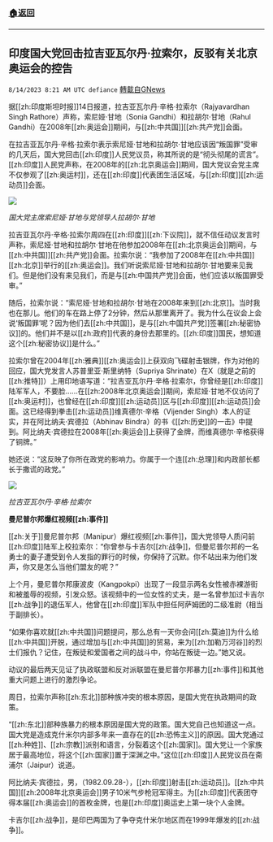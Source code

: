 ###  [:house:返回](README.md)
---


## 印度国大党回击拉吉亚瓦尔丹·拉索尔，反驳有关北京奥运会的控告
`8/14/2023 8:21 AM UTC defiance` [轉載自GNews](https://gnews.org/articles/1551444)

据[[zh:印度斯坦时报]]14日报道，拉吉亚瓦尔丹·辛格·拉索尔（Rajyavardhan Singh Rathore）声称，索尼娅·甘地（Sonia Gandhi）和拉胡尔·甘地（Rahul Gandhi）在2008年[[zh:奥运会]]期间，与[[zh:中共国]][[zh:共产党]]会面。

在拉吉亚瓦尔丹·辛格·拉索尔表示索尼娅·甘地和拉胡尔·甘地应该因“叛国罪”受审的几天后，国大党回击[[zh:印度]]人民党议员，称其所说的是“彻头彻尾的谎言”。[[zh:印度]]人民党声称，在2008年的[[zh:北京奥运会]]期间，国大党议会党主席不仅参观了[[zh:奥运村]]，还在[[zh:印度]]代表团生活区域，与[[zh:印度]][[zh:运动员]]会面。

![](ipfs://QmRvDExAPB5752adrNk1ArwRZg7jcZi3Vdap2ECnSk6FBY?.png)

*国大党主席索尼娅·甘地与党领导人拉胡尔·甘地*

拉吉亚瓦尔丹·辛格·拉索尔周四在[[zh:印度]][[zh:下议院]]，就不信任动议发言时声称，索尼娅·甘地和拉胡尔·甘地在他参加2008年在[[zh:北京奥运会]]期间，与[[zh:中共国]][[zh:共产党]]会面。拉索尔说：“我参加了2008年在[[zh:中共国]][[zh:北京]]举行的[[zh:奥运会]]。我们听说索尼娅·甘地和拉胡尔·甘地要来见我们。但是他们没有来见我们，而是与[[zh:中国共产党]]会面，他们应该以叛国罪受审。”

随后，拉索尔说：“索尼娅·甘地和拉胡尔·甘地在2008年来到[[zh:北京]]。当时我也在那儿。他们的车在路上停了2分钟，然后从那里离开了。我为什么在议会上会说‘叛国罪’呢？因为他们去[[zh:中共国]]，是与[[zh:中国共产党]]签署[[zh:秘密协议]]的。他们并不是以[[zh:政府]]代表的身份去那里的。[[zh:印度]]国民，想知道这个[[zh:秘密协议]]是什么。”

拉索尔曾在2004年[[zh:雅典]][[zh:奥运会]]上获双向飞碟射击银牌，作为对他的回应，国大党发言人苏普里亚·斯里纳特（Supriya Shrinate）在X（就是之前的[[zh:推特]]）上用印地语写道：“拉吉亚瓦尔丹·辛格·拉索尔，你曾经是[[zh:印度]]陆军军人，不要脸......在[[zh:2008年北京奥运会]]期间，索尼娅·甘地不仅访问了[[zh:奥运村]]，也曾经在[[zh:印度]][[zh:运动员]]区与[[zh:印度]][[zh:运动员]]会面。这已经得到拳击[[zh:运动员]]维真德尔·辛格（Vijender Singh）本人的证实，并在阿比纳夫·宾德拉（Abhinav Bindra）的书《[[zh:历史]]的一击》中提到。阿比纳夫·宾德拉在2008年[[zh:奥运会]]上获得了金牌，而维真德尔·辛格获得了铜牌。”

她还说：“这反映了你所在政党的影响力。你属于一个连[[zh:总理]]和内政部长都长于撒谎的政党。”

![](ipfs://QmSoJBr1F6ZCKa62c9f1Z2FFLiGFKCnNKCvzf5Y8DTcZQP?.png)

*拉吉亚瓦尔丹·辛格·拉索尔*

**曼尼普尔邦爆红视频[[zh:事件]]**

[[zh:关于]]曼尼普尔邦（Manipur）爆红视频[[zh:事件]]，国大党领导人质问前[[zh:印度]]陆军上校拉索尔：“你曾参与卡吉尔[[zh:战争]]，但曼尼普尔邦的一名勇士的妻子遭受到令人发指的罪行的时候，你保持了沉默。你不站出来为他们发声，你又是怎么当他们盟友的呢？”

上个月，曼尼普尔邦康波皮（Kangpokpi）出现了一段显示两名女性被赤裸游街和被羞辱的视频，引发众怒。该视频中的一位女性的丈夫，是一名曾参加过卡吉尔[[zh:战争]]的退伍军人，他曾在[[zh:印度]]军队中担任阿萨姆团的二级准尉（相当于副排长）。

“如果你喜欢就[[zh:中共国]]问题提问，那么总有一天你会问[[zh:莫迪]]为什么给[[zh:中共国]]开脱，通过增加与[[zh:中共国]]的贸易，来为[[zh:加勒万河谷]]的烈士们报仇？记住，在叛徒和爱国者之间的战斗中，你站在叛徒一边。”她又说。

动议的最后两天见证了执政联盟和反对派联盟在曼尼普尔邦暴力[[zh:事件]]和其他重大问题上进行的激烈争论。

周日，拉索尔声称[[zh:东北]]部种族冲突的根本原因，是国大党在执政期间的政策。

“[[zh:东北]]部种族暴力的根本原因是国大党的政策。国大党自己也知道这一点。国大党是造成克什米尔内部多年来一直存在的[[zh:恐怖主义]]的原因。国大党通过[[zh:种姓]]、[[zh:宗教]]派别和语言，分裂着这个[[zh:国家]]。国大党让一个家族居于最高地位，将这个[[zh:国家]]置于深渊之中。”这位[[zh:印度]]人民党议员在斋浦尔（Jaipur）说道。																		

阿比纳夫·宾德拉，男，（1982.09.28-），[[zh:印度]]射击[[zh:运动员]]。[[zh:中共国]][[zh:2008年北京奥运会]]男子10米气步枪冠军得主。为[[zh:印度]]代表团夺得本届[[zh:奥运会]]的首枚金牌，也是[[zh:印度]]奥运史上第一块个人金牌。

卡吉尔[[zh:战争]]，是印巴两国为了争夺克什米尔地区而在1999年爆发的[[zh:战争]]。
